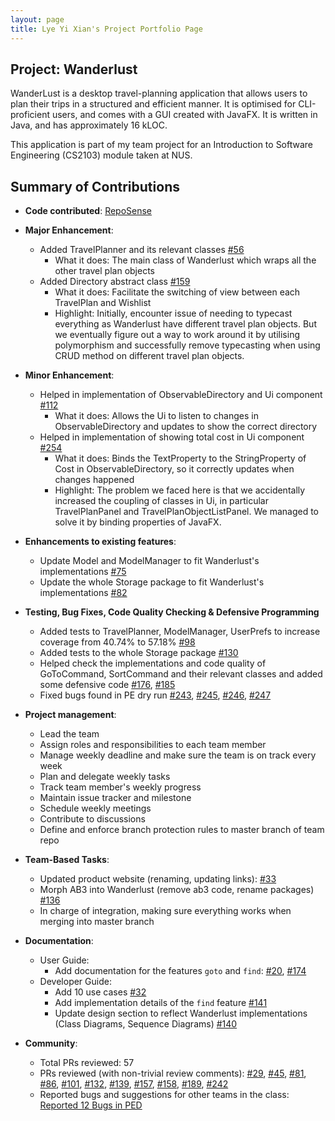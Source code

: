 ```yaml
---
layout: page
title: Lye Yi Xian's Project Portfolio Page
---
```


## Project: Wanderlust

WanderLust is a desktop travel-planning application that allows users to plan their trips in a structured and efficient
manner. It is optimised for CLI-proficient users, and comes with a GUI created with JavaFX. It is written in Java, and
has approximately 16 kLOC.

This application is part of my team project for an Introduction to Software Engineering (CS2103) module taken at NUS.

## Summary of Contributions

* **Code contributed**: [RepoSense](https://nus-cs2103-ay2021s1.github.io/tp-dashboard/#breakdown=true&search=lyeyixian)

* **Major Enhancement**:
  * Added TravelPlanner and its relevant classes [\#56](https://github.com/AY2021S1-CS2103-T14-3/tp/pull/56)
    * What it does: The main class of Wanderlust which wraps all the other travel plan objects
  * Added Directory abstract class [\#159](https://github.com/AY2021S1-CS2103-T14-3/tp/pull/159)
    * What it does: Facilitate the switching of view between each TravelPlan and Wishlist
    * Highlight: Initially, encounter issue of needing to typecast everything as Wanderlust have different travel plan objects.
                 But we eventually figure out a way to work around it by utilising polymorphism and successfully remove
                 typecasting when using CRUD method on different travel plan objects.

* **Minor Enhancement**:
  * Helped in implementation of ObservableDirectory and Ui component [\#112](https://github.com/AY2021S1-CS2103-T14-3/tp/pull/112)
    * What it does: Allows the Ui to listen to changes in ObservableDirectory and updates to show the correct directory
  * Helped in implementation of showing total cost in Ui component [\#254](https://github.com/AY2021S1-CS2103-T14-3/tp/pull/254)
    * What it does: Binds the TextProperty to the StringProperty of Cost in ObservableDirectory, so it correctly updates when changes happened
    * Highlight: The problem we faced here is that we accidentally increased the coupling of classes in Ui, in particular TravelPlanPanel and TravelPlanObjectListPanel.
                 We managed to solve it by binding properties of JavaFX.

<div style="page-break-after: always;"></div>

* **Enhancements to existing features**:
  * Update Model and ModelManager to fit Wanderlust's implementations [\#75](https://github.com/AY2021S1-CS2103-T14-3/tp/pull/75)
  * Update the whole Storage package to fit Wanderlust's implementations [\#82](https://github.com/AY2021S1-CS2103-T14-3/tp/pull/82)

* **Testing, Bug Fixes, Code Quality Checking & Defensive Programming**
  * Added tests to TravelPlanner, ModelManager, UserPrefs to increase coverage from 40.74% to 57.18% [\#98](https://github.com/AY2021S1-CS2103-T14-3/tp/pull/98)
  * Added tests to the whole Storage package [\#130](https://github.com/AY2021S1-CS2103-T14-3/tp/pull/103)
  * Helped check the implementations and code quality of GoToCommand, SortCommand and their relevant classes and added some defensive code [\#176](https://github.com/AY2021S1-CS2103-T14-3/tp/pull/176), [\#185](https://github.com/AY2021S1-CS2103-T14-3/tp/pull/185)
  * Fixed bugs found in PE dry run [\#243](https://github.com/AY2021S1-CS2103-T14-3/tp/pull/243), [\#245](https://github.com/AY2021S1-CS2103-T14-3/tp/pull/245), [\#246](https://github.com/AY2021S1-CS2103-T14-3/tp/pull/246), [\#247](https://github.com/AY2021S1-CS2103-T14-3/tp/pull/247)

* **Project management**:
  * Lead the team
  * Assign roles and responsibilities to each team member
  * Manage weekly deadline and make sure the team is on track every week
  * Plan and delegate weekly tasks
  * Track team member's weekly progress
  * Maintain issue tracker and milestone
  * Schedule weekly meetings
  * Contribute to discussions
  * Define and enforce branch protection rules to master branch of team repo

* **Team-Based Tasks**:
  * Updated product website (renaming, updating links): [\#33](https://github.com/AY2021S1-CS2103-T14-3/tp/pull/33)
  * Morph AB3 into Wanderlust (remove ab3 code, rename packages) [\#136](https://github.com/AY2021S1-CS2103-T14-3/tp/pull/136)
  * In charge of integration, making sure everything works when merging into master branch

* **Documentation**:
  * User Guide:
    * Add documentation for the features `goto` and `find`: [\#20](https://github.com/AY2021S1-CS2103-T14-3/tp/pull/20), [\#174](https://github.com/AY2021S1-CS2103-T14-3/tp/pull/174)
  * Developer Guide:
    * Add 10 use cases [\#32](https://github.com/AY2021S1-CS2103-T14-3/tp/pull/32)
    * Add implementation details of the `find` feature [\#141](https://github.com/AY2021S1-CS2103-T14-3/tp/pull/141)
    * Update design section to reflect Wanderlust implementations (Class Diagrams, Sequence Diagrams) [\#140](https://github.com/AY2021S1-CS2103-T14-3/tp/pull/140)

* **Community**:
  * Total PRs reviewed: 57
  * PRs reviewed (with non-trivial review comments):
  [\#29](https://github.com/AY2021S1-CS2103-T14-3/tp/pull/29),
  [\#45](https://github.com/AY2021S1-CS2103-T14-3/tp/pull/45),
  [\#81](https://github.com/AY2021S1-CS2103-T14-3/tp/pull/81),
  [\#86](https://github.com/AY2021S1-CS2103-T14-3/tp/pull/86),
  [\#101](https://github.com/AY2021S1-CS2103-T14-3/tp/pull/101),
  [\#132](https://github.com/AY2021S1-CS2103-T14-3/tp/pull/132),
  [\#139](https://github.com/AY2021S1-CS2103-T14-3/tp/pull/139),
  [\#157](https://github.com/AY2021S1-CS2103-T14-3/tp/pull/157),
  [\#158](https://github.com/AY2021S1-CS2103-T14-3/tp/pull/158),
  [\#189](https://github.com/AY2021S1-CS2103-T14-3/tp/pull/189),
  [\#242](https://github.com/AY2021S1-CS2103-T14-3/tp/pull/242)
  * Reported bugs and suggestions for other teams in the class: [Reported 12 Bugs in PED](https://github.com/lyeyixian/ped/issues)
